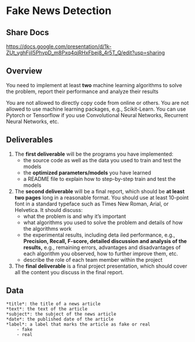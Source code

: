 # Fake News Detection
## Share Docs
https://docs.google.com/presentation/d/1k-ZUt_yghFjiI5PhvpD_m8Pxq4qjRHxFbej8_4r5T_Q/edit?usp=sharing

## Overview
You need to implement at least **two** machine learning algorithms to solve the problem, report their performance and analyze their results

You are not allowed to directly copy code from online or others. You are not allowed to use machine learning packages, e.g., Scikit-Learn. You can use Pytorch or Tensorflow if you use Convolutional Neural Networks, Recurrent Neural Networks, etc.

## Deliverables
1. The **first deliverable** will be the programs you have implemented:
	* the source code as well as the data you used to train and test the models
	* the **optimized parameters/models** you have learned
	* a README file to explain how to step-by-step train and test the models
2. The **second deliverable** will be a final report, which should be **at least two pages** long in a reasonable format. You should use at least 10-point font in a standard typeface such as Times New Roman, Arial, or Helvetica. It should discuss:
	* what the problem is and why it’s important
	* what algorithms you used to solve the problem and details of how the algorithms work
	* the experimental results, including deta iled performance, e.g., **Precision, Recall, F-score, detailed discussion and analysis of the results,** e.g., remaining errors, advantages and disadvantages of each algorithm you observed, how to further improve them, etc. 
	* describe the role of each team member within the project
3. The **final deliverable** is a final project presentation, which should cover all the content you discuss in the final report. 

## Data
	*title*: the title of a news article
	*text*: the text of the article
	*subject*: the subject of the news article
	*date*: the published date of the article
	*label*: a label that marks the article as fake or real
		- fake
		- real
